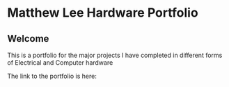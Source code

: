 # Matthew Lee Hardware Portfolio
## Welcome

This is a portfolio for the major projects I have completed in different forms of Electrical and Computer hardware

The link to the portfolio is here: <a href="/index.html"/>

